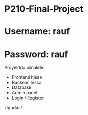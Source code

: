 # P210-Final-Project

<h1>Username: rauf</h1>
<h1>Password: rauf</h1> 


Proyektdə olmalıdır:
- Frontend hissə
- Backend hissə
- Database
- Admin panel
- Login / Register

Uğurlar !
